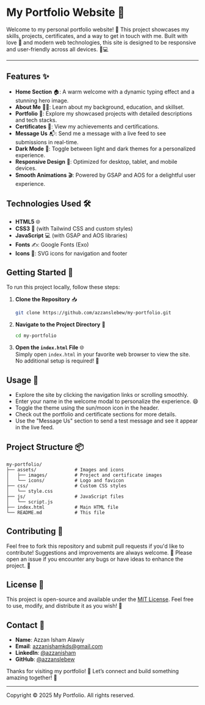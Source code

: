 # My Portfolio Website 🌟

Welcome to my personal portfolio website! 🚀 This project showcases my skills, projects, certificates, and a way to get in touch with me. Built with love 💙 and modern web technologies, this site is designed to be responsive and user-friendly across all devices. 📱💻

---

## Features ✨
- **Home Section** 🏠: A warm welcome with a dynamic typing effect and a stunning hero image.
- **About Me** 🙋‍♂️: Learn about my background, education, and skillset.
- **Portfolio** 🎨: Explore my showcased projects with detailed descriptions and tech stacks.
- **Certificates** 🏅: View my achievements and certifications.
- **Message Us** 📬: Send me a message with a live feed to see submissions in real-time.
- **Dark Mode** 🌙: Toggle between light and dark themes for a personalized experience.
- **Responsive Design** 📏: Optimized for desktop, tablet, and mobile devices.
- **Smooth Animations** 🎬: Powered by GSAP and AOS for a delightful user experience.

## Technologies Used 🛠️
- **HTML5** 🌐
- **CSS3** 🎨 (with Tailwind CSS and custom styles)
- **JavaScript** 💻 (with GSAP and AOS libraries)
- **Fonts** ✍️: Google Fonts (Exo)
- **Icons** 🌟: SVG icons for navigation and footer

## Getting Started 🚀
To run this project locally, follow these steps:

1. **Clone the Repository** 📥  
   ```bash
   git clone https://github.com/azzanslebew/my-portfolio.git
   ```

2. **Navigate to the Project Directory** 📂  
   ```bash
   cd my-portfolio
   ```

3. **Open the `index.html` File** 🌐  
   Simply open `index.html` in your favorite web browser to view the site. No additional setup is required! 🎉

## Usage 📝
- Explore the site by clicking the navigation links or scrolling smoothly.
- Enter your name in the welcome modal to personalize the experience. 😄
- Toggle the theme using the sun/moon icon in the header.
- Check out the portfolio and certificate sections for more details.
- Use the "Message Us" section to send a test message and see it appear in the live feed.

## Project Structure 📦
```
my-portfolio/
├── assets/              # Images and icons
│   ├── images/          # Project and certificate images
│   └── icons/           # Logo and favicon
├── css/                 # Custom CSS styles
│   └── style.css
├── js/                  # JavaScript files
│   └── script.js
├── index.html           # Main HTML file
└── README.md            # This file
```

## Contributing 🤝
Feel free to fork this repository and submit pull requests if you'd like to contribute! Suggestions and improvements are always welcome. 🌱 Please open an issue if you encounter any bugs or have ideas to enhance the project. 🐛

## License 📜
This project is open-source and available under the [MIT License](LICENSE). Feel free to use, modify, and distribute it as you wish! 🎁

## Contact 📧
- **Name**: Azzan Isham Alawiy  
- **Email**: azzanishamkds@gmail.com  
- **LinkedIn**: [@azzanisham](https://linkedin.com/in/azzan-isham-480614258)  
- **GitHub**: [@azzanslebew](https://github.com/azzanslebew)

Thanks for visiting my portfolio! 🚀 Let’s connect and build something amazing together! 🌟

---

Copyright © 2025 My Portfolio. All rights reserved.
